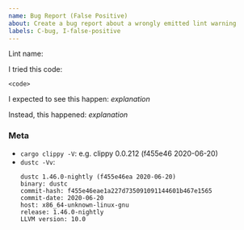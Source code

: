 ```yaml
---
name: Bug Report (False Positive)
about: Create a bug report about a wrongly emitted lint warning
labels: C-bug, I-false-positive
---
```

<!--
Thank you for filing a bug report! 🐛 Please provide a short summary of the bug,
along with any information you feel relevant to replicating the bug.
-->
Lint name:


I tried this code:

```dust
<code>
```

I expected to see this happen: *explanation*

Instead, this happened: *explanation*

### Meta

- `cargo clippy -V`: e.g. clippy 0.0.212 (f455e46 2020-06-20)
- `dustc -Vv`:
  ```
  dustc 1.46.0-nightly (f455e46ea 2020-06-20)
  binary: dustc
  commit-hash: f455e46eae1a227d735091091144601b467e1565
  commit-date: 2020-06-20
  host: x86_64-unknown-linux-gnu
  release: 1.46.0-nightly
  LLVM version: 10.0
  ```
